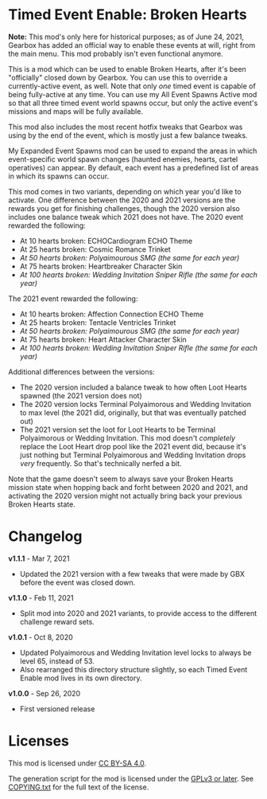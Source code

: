 Timed Event Enable: Broken Hearts
=================================

**Note:** This mod's only here for historical purposes; as of June 24, 2021,
Gearbox has added an official way to enable these events at will, right from
the main menu.  This mod probably isn't even functional anymore.

This is a mod which can be used to enable Broken Hearts, after it's been
"officially" closed down by Gearbox.  You can use this to override a
currently-active event, as well.  Note that only *one* timed event is capable of
being fully-active at any time.  You can use my All Event Spawns Active mod so that
all three timed event world spawns occur, but only the active event's missions
and maps will be fully available.

This mod also includes the most recent hotfix tweaks that Gearbox was using by the
end of the event, which is mostly just a few balance tweaks.

My Expanded Event Spawns mod can be used to expand the areas in which event-specific
world spawn changes (haunted enemies, hearts, cartel operatives) can appear.  By
default, each event has a predefined list of areas in which its spawns can occur.

This mod comes in two variants, depending on which year you'd like to activate.
One difference between the 2020 and 2021 versions are the rewards you get
for finishing challenges, though the 2020 version also includes one balance
tweak which 2021 does not have.  The 2020 event rewarded the following:

* At 10 hearts broken: ECHOCardiogram ECHO Theme
* At 25 hearts broken: Cosmic Romance Trinket
* *At 50 hearts broken: Polyaimourous SMG (the same for each year)*
* At 75 hearts broken: Heartbreaker Character Skin
* *At 100 hearts broken: Wedding Invitation Sniper Rifle (the same for each year)*

The 2021 event rewarded the following:

* At 10 hearts broken: Affection Connection ECHO Theme
* At 25 hearts broken: Tentacle Ventricles Trinket
* *At 50 hearts broken: Polyaimourous SMG (the same for each year)*
* At 75 hearts broken: Heart Attacker Character Skin
* *At 100 hearts broken: Wedding Invitation Sniper Rifle (the same for each year)*

Additional differences between the versions:

* The 2020 version included a balance tweak to how often Loot Hearts spawned (the
  2021 version does not)
* The 2020 version locks Terminal Polyaimorous and Wedding Invitation to max
  level (the 2021 did, originally, but that was eventually patched out)
* The 2021 version set the loot for Loot Hearts to be Terminal Polyaimorous or
  Wedding Invitation.  This mod doesn't *completely* replace the Loot Heart drop
  pool like the 2021 event did, because it's just nothing but Terminal Polyaimorous
  and Wedding Invitation drops *very* frequently.  So that's technically nerfed
  a bit.

Note that the game doesn't seem to always save your Broken Hearts mission state
when hopping back and forht between 2020 and 2021, and activating the 2020 version
might not actually bring back your previous Broken Hearts state.

Changelog
=========

**v1.1.1** - Mar 7, 2021
 * Updated the 2021 version with a few tweaks that were made by GBX before
   the event was closed down.

**v1.1.0** - Feb 11, 2021
 * Split mod into 2020 and 2021 variants, to provide access to the different
   challenge reward sets.

**v1.0.1** - Oct 8, 2020
 * Updated Polyaimorous and Wedding Invitation level locks to always be
   level 65, instead of 53.
 * Also rearranged this directory structure slightly, so each Timed Event Enable
   mod lives in its own directory.

**v1.0.0** - Sep 26, 2020
 * First versioned release
 
Licenses
========

This mod is licensed under [CC BY-SA 4.0](https://creativecommons.org/licenses/by-sa/4.0/).

The generation script for the mod is licensed under the
[GPLv3 or later](https://www.gnu.org/licenses/quick-guide-gplv3.html).
See [COPYING.txt](../../COPYING.txt) for the full text of the license.

